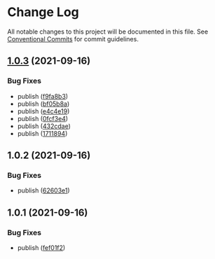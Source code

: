 # Change Log

All notable changes to this project will be documented in this file.
See [Conventional Commits](https://conventionalcommits.org) for commit guidelines.

## [1.0.3](https://github.com/corlogix/veix.github/compare/v1.0.2...v1.0.3) (2021-09-16)


### Bug Fixes

* publish ([f9fa8b3](https://github.com/corlogix/veix.github/commit/f9fa8b350e4ccf078cbcc0f8ac7b4d65baa62059))
* publish ([bf05b8a](https://github.com/corlogix/veix.github/commit/bf05b8a62014d8ce67442d9f0325f3fe52a2d93a))
* publish ([e4c4e19](https://github.com/corlogix/veix.github/commit/e4c4e1901690663b8cd57c940c6985ec1adaf1f1))
* publish ([0fcf3e4](https://github.com/corlogix/veix.github/commit/0fcf3e4bbf999162ab366975880fc278d79d22e6))
* publish ([432cdae](https://github.com/corlogix/veix.github/commit/432cdae9c09884fcb81a7e14876fc534a36fd9e2))
* publish ([1711894](https://github.com/corlogix/veix.github/commit/1711894b5d8d0aff2cda260c97c2e2be16609d56))





## 1.0.2 (2021-09-16)


### Bug Fixes

* publish ([62603e1](https://github.com/corlogix/veix.github/commit/62603e1a4446b8e8ee81f7927b548a90690032ea))





## 1.0.1 (2021-09-16)


### Bug Fixes

* publish ([fef01f2](https://github.com/corlogix/veix.github/commit/fef01f2b426c5a924f8f9f1e93819a8107e0c3c4))
